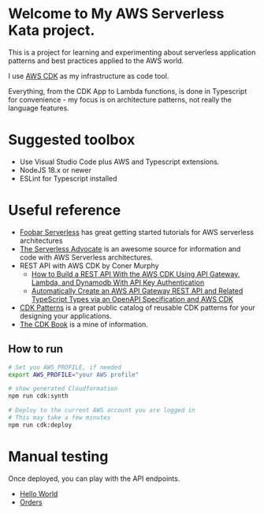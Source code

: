 # Welcome to My AWS Serverless Kata project.

This is a project for learning and experimenting about serverless application patterns and best practices applied to the AWS world.

I use [AWS CDK](https://aws.amazon.com/cdk/) as my infrastructure as code tool.

Everything, from the CDK App to Lambda functions, is done in Typescript for convenience - my focus is on architecture patterns, not really the language features. 

# Suggested toolbox

- Use Visual Studio Code plus AWS and Typescript extensions.
- NodeJS 18.x or newer
- ESLint for Typescript installed

# Useful reference

- [Foobar Serverless](https://www.youtube.com/@foobar_codes) has great getting started tutorials for AWS serverless architectures
- [The Serverless Advocate](https://blog.serverlessadvocate.com/) is an awesome source for information and code with AWS Serverless architectures.
- REST API with AWS CDK by Coner Murphy
  - [How to Build a REST API With the AWS CDK Using API Gateway, Lambda, and Dynamodb With API Key Authentication](https://conermurphy.com/blog/build-rest-api-aws-cdk-api-gateway-lambda-dynamodb-api-key-authentication)
  - [Automatically Create an AWS API Gateway REST API and Related TypeScript Types via an OpenAPI Specification and AWS CDK](https://conermurphy.com/blog/create-aws-api-gateway-rest-api-typescript-types-via-openapi-aws-cdk)
- [CDK Patterns](https://cdkpatterns.com/) is a great public catalog of reusable CDK patterns for your designing your applications.
- [The CDK Book](https://www.thecdkbook.com/) is a mine of information.

## How to run

```bash
# Set you AWS_PROFILE, if needed
export AWS_PROFILE="your AWS profile"

# show generated Cloudformation
npm run cdk:synth

# Deploy to the current AWS account you are logged in
# This may take a few minutes
npm run cdk:deploy
```

# Manual testing 

Once deployed, you can play with the API endpoints.
- [Hello World](./docs/helloworld/hello-world.md)
- [Orders](./docs/orders/orders.md)
